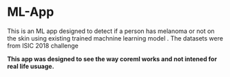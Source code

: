 # ML-App

This is an ML app designed to detect if a person has melanoma or not on the skin using existing trained machnine learning  model . The datasets were from ISIC 2018 challenge




**This app was designed to see the way coreml works and not intened for real life usuage.**
